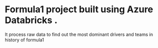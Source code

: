 # Formula1 project built using Azure Databricks . 
It process raw data to find out the most dominant drivers and teams in history of formula1
